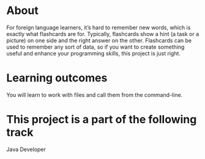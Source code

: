 
# About
For foreign language learners, it’s hard to remember new words, which is exactly what flashcards are for. 
Typically, flashcards show a hint (a task or a picture) on one side and the right answer on the other. 
Flashcards can be used to remember any sort of data, so if you want to create something useful and enhance your programming skills, 
this project is just right.

# Learning outcomes
You will learn to work with files and call them from the command-line.

# This project is a part of the following track
Java Developer

